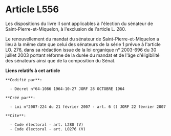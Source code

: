 # Article L556

Les dispositions du livre II sont applicables à l'élection du sénateur de Saint-Pierre-et-Miquelon, à l'exclusion de
l'article L. 280. 

Le renouvellement du mandat du sénateur de Saint-Pierre-et-Miquelon a lieu à la même date que celui des sénateurs de la série
1 prévue à l'article LO. 276, dans sa rédaction issue de la loi organique n° 2003-696 du 30 juillet 2003 portant réforme de
la durée du mandat et de l'âge d'éligibilité des sénateurs ainsi que de la composition du Sénat.

**Liens relatifs à cet article**

	**Codifié par**:

	  - Décret n°64-1086 1964-10-27 JORF 28 OCTOBRE 1964

	**Créé par**:

	  - Loi n°2007-224 du 21 février 2007 - art. 6 () JORF 22 février 2007

	**Cite**:

	  - Code électoral - art. L280 (V)
	  - Code électoral - art. LO276 (V)
